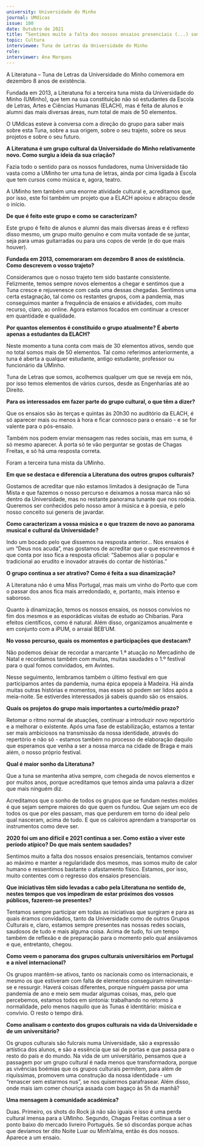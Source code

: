 ```yaml
---
university: Universidade do Minho
journal: UMdicas 
issue: 180
date: Outubro de 2021
title: “Sentimos muito a falta dos nossos ensaios presenciais (...) somos muito de calor humano...”
topic: Cultura
interviewee: Tuna de Letras da Universidade do Minho
role: 
interviewer: Ana Marques
---
```



A Literatuna – Tuna de Letras da Universidade do Minho comemora em dezembro 8 anos de existência.

Fundada em 2013, a Literatuna foi a terceira tuna mista da Universidade do Minho (UMinho), que tem na sua constituição não só estudantes da Escola de Letras, Artes e Ciências Humanas (ELACH), mas é feita de alunos e alumni das mais diversas áreas, num total de mais de 50 elementos.

O UMdicas esteve à conversa com a direção do grupo para saber mais sobre esta Tuna, sobre a sua origem, sobre o seu trajeto, sobre os seus projetos e sobre o seu futuro.

**A Literatuna é um grupo cultural da Universidade do Minho relativamente novo. Como surgiu a ideia da sua criação?**

Fazia todo o sentido para os nossos fundadores, numa Universidade tão vasta como a UMinho ter uma tuna de letras, ainda por cima ligada à Escola que tem cursos como música e, agora, teatro.

A UMinho tem também uma enorme atividade cultural e, acreditamos que, por isso, este foi também um projeto que a ELACH apoiou e abraçou desde o início.

**De que é feito este grupo e como se caracterizam?**

Este grupo é feito de alunos e alumni das mais diversas áreas e é reflexo disso mesmo, um grupo muito genuíno e com muita vontade de se juntar, seja para umas guitarradas ou para uns copos de verde (e do que mais houver).

**Fundada em 2013, comemoraram em dezembro 8 anos de existência. Como descrevem o vosso trajeto?**

Consideramos que o nosso trajeto tem sido bastante consistente. Felizmente, temos sempre novos elementos a chegar e sentimos que a Tuna cresce e rejuvenesce com cada uma dessas chegadas. Sentimos uma certa estagnação, tal como os restantes grupos, com a pandemia, mas conseguimos manter a frequência de ensaios e atividades, com muito recurso, claro, ao online. Agora estamos focados em continuar a crescer em quantidade e qualidade.

**Por quantos elementos é constituído o grupo atualmente? É aberto apenas a estudantes da ELACH?**

Neste momento a tuna conta com mais de 30 elementos ativos, sendo que no total somos mais de 50 elementos. Tal como referimos anteriormente, a tuna é aberta a qualquer estudante, antigo estudante, professor ou funcionário da UMinho.

Tuna de Letras que somos, acolhemos qualquer um que se reveja em nós, por isso temos elementos de vários cursos, desde as Engenharias até ao Direito.

**Para os interessados em fazer parte do grupo cultural, o que têm a dizer?**

Que os ensaios são às terças e quintas às 20h30 no auditório da ELACH, é só aparecer mais ou menos à hora e ficar connosco para o ensaio - e se for valente para o pós-ensaio.

Também nos podem enviar mensagem nas redes sociais, mas em suma, é só mesmo aparecer. À porta só te vão perguntar se gostas de Chagas Freitas, e só há uma resposta correta.

Foram a terceira tuna mista da UMinho.

**Em que se destaca e diferencia a Literatuna dos outros grupos culturais?**

Gostamos de acreditar que não estamos limitados à designação de Tuna Mista e que fazemos o nosso percurso e deixamos a nossa marca não só dentro da Universidade, mas no restante panorama tunante que nos rodeia. Queremos ser conhecidos pelo nosso amor à música e à poesia, e pelo nosso conceito sui generis de javardar.

**Como caracterizam a vossa música e o que trazem de novo ao panorama musical e cultural da Universidade?**

Indo um bocado pelo que dissemos na resposta anterior… Nos ensaios é um “Deus nos acuda”, mas gostamos de acreditar que o que escrevemos é que conta por isso fica a resposta oficial: “Sabemos aliar o popular e tradicional ao erudito e inovador através do contar de histórias.”

**O grupo continua a ser atrativo? Como é feita a sua dinamização?**

A Literatuna não é uma Miss Portugal, mas mais um vinho do Porto que com o passar dos anos fica mais arredondado, e, portanto, mais intenso e saboroso.

Quanto à dinamização, temos os nossos ensaios, os nossos convívios no fim dos mesmos e as esporádicas visitas de estudo ao Chibarias. Para efeitos científicos, como é natural. Além disso, organizamos anualmente e em conjunto com a iPUM, o arraial BEB’UM.

**No vosso percurso, quais os momentos e participações que destacam?**

Não podemos deixar de recordar a marcante 1.ª atuação no Mercadinho de Natal e recordamos também com muitas, muitas saudades o 1.º festival para o qual fomos convidados, em Avintes.

Nesse seguimento, lembramos também o último festival em que participamos antes da pandemia, numa épica epopeia à Madeira. Há ainda muitas outras histórias e momentos, mas esses só podem ser lidos após a meia-noite. Se estiverdes interessados já sabeis quando são os ensaios.

**Quais os projetos do grupo mais importantes a curto/médio prazo?**

Retomar o ritmo normal de atuações, continuar a introduzir novo reportório e a melhorar o existente. Após uma fase de estabilização, estamos a tentar ser mais ambiciosos na transmissão da nossa identidade, através do repertório e não só - estamos também no processo de elaboração daquilo que esperamos que venha a ser a nossa marca na cidade de Braga e mais além, o nosso próprio festival.

**Qual é maior sonho da Literatuna?**

Que a tuna se mantenha ativa sempre, com chegada de novos elementos e por muitos anos, porque acreditamos que temos ainda uma palavra a dizer que mais ninguém diz.

Acreditamos que o sonho de todos os grupos que se fundam nestes moldes é que sejam sempre maiores do que quem os fundou. Que sejam um eco de todos os que por eles passam, mas que perdurem em torno do ideal pelo qual nasceram, acima de tudo. E que os caloiros aprendam a transportar os instrumentos como deve ser.

**2020 foi um ano difícil e 2021 continua a ser. Como estão a viver este período atípico? Do que mais sentem saudades?**

Sentimos muito a falta dos nossos ensaios presenciais, tentamos conviver ao máximo e manter a regularidade dos mesmos, mas somos muito de calor humano e ressentimos bastante o afastamento físico. Estamos, por isso, muito contentes com o regresso dos ensaios presenciais.

**Que iniciativas têm sido levadas a cabo pela Literatuna no sentido de, nestes tempos que vos impediram de estar próximos dos vossos públicos, fazerem-se presentes?**

Tentamos sempre participar em todas as iniciativas que surgiram e para as quais éramos convidados, tanto da Universidade como de outros Grupos Culturais e, claro, estamos sempre presentes nas nossas redes sociais, saudosos de tudo e mais alguma coisa. Acima de tudo, foi um tempo também de reflexão e de preparação para o momento pelo qual ansiávamos e que, entretanto, chegou.

**Como veem o panorama dos grupos culturais universitários em Portugal e a nível internacional?**

Os grupos mantêm-se ativos, tanto os nacionais como os internacionais, e mesmo os que estiveram com falta de elementos conseguiram reinventar-se e ressurgir. Haverá coisas diferentes, porque ninguém passa por uma pandemia de ano e meio sem mudar algumas coisas, mas, pelo que percebemos, estamos todos em sintonia: trabalhando no retorno à normalidade, pelo menos naquilo que às Tunas é identitário: música e convívio. O resto o tempo dirá.

**Como analisam o contexto dos grupos culturais na vida da Universidade e de um universitário?**

Os grupos culturais são fulcrais numa Universidade, são a expressão artística dos alunos, e são a essência que sai de portas e que passa para o resto do país e do mundo. Na vida de um universitário, pensamos que a passagem por um grupo cultural é nada menos que transformadora, porque as vivências boémias que os grupos culturais permitem, para além de riquíssimas, promovem uma construção da nossa identidade - um “renascer sem estarmos nus”, se nos quisermos parafrasear. Além disso, onde mais iam comer chouriça assada com bagaço às 5h da manhã?

**Uma mensagem à comunidade académica?**

Duas. Primeiro, os shots do Rock já não são iguais e isso é uma perda cultural imensa para a UMinho. Segundo, Chagas Freitas continua a ser o ponto baixo do mercado livreiro Português. Se só discordas porque achas que devíamos ter dito Noite Luar ou Minh’alma, então és dos nossos. Aparece a um ensaio.

